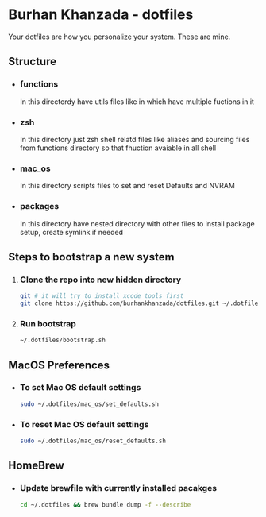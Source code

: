 # Burhan Khanzada - dotfiles

Your dotfiles are how you personalize your system. These are mine.

## Structure

* ### functions

    In this directordy have utils files like in which have multiple fuctions in it

* ### zsh

    In this directory just zsh shell relatd files like aliases and sourcing files from functions directory so that fhuction avaiable in all shell

* ### mac_os

    In this directory scripts files to set and reset Defaults and NVRAM

* ### packages

    In this directory have nested directory with other files to install package setup, create symlink if needed

## Steps to bootstrap a new system

1. ### Clone the repo into new hidden directory

    ```sh
    git # it will try to install xcode tools first
    git clone https://github.com/burhankhanzada/dotfiles.git ~/.dotfiles
    ```

2. ### Run bootstrap

    ```sh
    ~/.dotfiles/bootstrap.sh
    ```

## MacOS Preferences

* ### To set Mac OS default settings

    ```sh
    sudo ~/.dotfiles/mac_os/set_defaults.sh
    ```

* ### To reset Mac OS default settings

    ```sh
    sudo ~/.dotfiles/mac_os/reset_defaults.sh
    ```

## HomeBrew

* ### Update brewfile with currently installed pacakges

    ```sh
    cd ~/.dotfiles && brew bundle dump -f --describe
    ```
